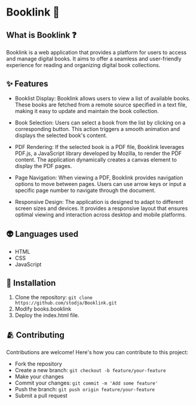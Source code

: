 # Booklink :book:
## What is Booklink :question:
Booklink is a web application that provides a platform for users to access and manage digital books. It aims to offer a seamless and user-friendly experience for reading and organizing digital book collections.
## :sparkles: Features
* Booklist Display: Booklink allows users to view a list of available books. These books are fetched from a remote source specified in a text file, making it easy to update and maintain the book collection.

* Book Selection: Users can select a book from the list by clicking on a corresponding button. This action triggers a smooth animation and displays the selected book's content.

* PDF Rendering: If the selected book is a PDF file, Booklink leverages PDF.js, a JavaScript library developed by Mozilla, to render the PDF content. The application dynamically creates a canvas element to display the PDF pages.

* Page Navigation: When viewing a PDF, Booklink provides navigation options to move between pages. Users can use arrow keys or input a specific page number to navigate through the document.

* Responsive Design: The application is designed to adapt to different screen sizes and devices. It provides a responsive layout that ensures optimal viewing and interaction across desktop and mobile platforms.

## :alien: Languages used 
- HTML
- CSS
- JavaScript

## :wrench: Installation

1. Clone the repository: `git clone https://github.com/stodja/Booklink.git`
2. Modify books.booklink
3. Deploy the index.html file.

## :people_hugging: Contributing

Contributions are welcome! Here's how you can contribute to this project:

* Fork the repository
* Create a new branch: `git checkout -b feature/your-feature`
* Make your changes
* Commit your changes: `git commit -m 'Add some feature'`
* Push the branch: `git push origin feature/your-feature`
* Submit a pull request

